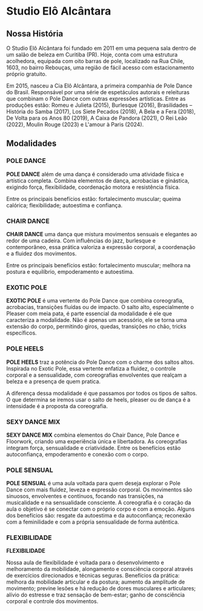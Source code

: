 # Studio Elô Alcântara

## Nossa História

O Studio Elô Alcântara foi fundado em 2011 em uma pequena sala dentro de um salão de beleza em Curitiba (PR). Hoje, conta com uma estrutura acolhedora, equipada com oito barras de pole, localizado na Rua Chile, 1603, no bairro Rebouças, uma região de fácil acesso com estacionamento próprio gratuito.

Em 2015, nasceu a Cia Elô Alcântara, a primeira companhia de Pole Dance do Brasil. Responsável por uma série de espetáculos autorais e releituras que combinam o Pole Dance com outras expressões artísticas. Entre as produções estão: Romeu e Julieta (2015), Burlesque (2016), Brasilidades – História do Samba (2017), Los Siete Pecados (2018), A Bela e a Fera (2018), De Volta para os Anos 80 (2019), A Caixa de Pandora (2021), O Rei Leão (2022), Moulin Rouge (2023) e L'amour à Paris (2024).

## Modalidades

### **POLE DANCE**

**POLE DANCE** além de uma dança é considerado uma atividade física e artística completa. Combina elementos de dança, acrobacias e ginástica, exigindo força, flexibilidade, coordenação motora e resistência física.

Entre os principais benefícios estão: fortalecimento muscular; queima calórica; flexibilidade; autoestima e confiança.

### **CHAIR DANCE**

**CHAIR DANCE** uma dança que mistura movimentos sensuais e elegantes ao redor de uma cadeira. Com influências do jazz, burlesque e contemporâneo, essa prática valoriza a expressão corporal, a coordenação e a fluidez dos movimentos.

Entre os principais benefícios estão: fortalecimento muscular; melhora na postura e equilíbrio, empoderamento e autoestima.

### **EXOTIC POLE**

**EXOTIC POLE** é uma vertente do Pole Dance que combina coreografia, acrobacias, transições fluídas ou de impacto. O salto alto, especialmente o Pleaser com meia pata, é parte essencial da modalidade é ele que caracteriza a modalidade. Não é apenas um acessório, ele se torna uma extensão do corpo, permitindo giros, quedas, transições no chão, tricks específicos.

### **POLE HEELS**

**POLE HEELS** traz a potência do Pole Dance com o charme dos saltos altos. Inspirada no Exotic Pole, essa vertente enfatiza a fluidez, o controle corporal e a sensualidade, com coreografias envolventes que realçam a beleza e a presença de quem pratica.

A diferença dessa modalidade é que passamos por todos os tipos de saltos. O que determina se iremos usar o salto de heels, pleaser ou de dança é a intensidade é a proposta da coreografia.

### **SEXY DANCE MIX**

**SEXY DANCE MIX** combina elementos do Chair Dance, Pole Dance e Floorwork, criando uma experiência única e libertadora. As coreografias integram força, sensualidade e criatividade. Entre os benefícios estão autoconfiança, empoderamento e conexão com o corpo.

### **POLE SENSUAL**

**POLE SENSUAL** é uma aula voltada para quem deseja explorar o Pole Dance com mais fluidez, leveza e expressão corporal. Os movimentos são sinuosos, envolventes e contínuos, focando nas transições, na musicalidade e na sensualidade consciente. A coreografia é o coração da aula o objetivo é se conectar com o próprio corpo e com a emoção. Alguns dos benefícios são: resgate da autoestima e da autoconfiança; reconexão com a feminilidade e com a própria sensualidade de forma autêntica.

### **FLEXIBILIDADE**

**FLEXIBILIDADE**

Nossa aula de flexibilidade é voltada para o desenvolvimento e melhoramento da mobilidade, alongamento e consciência corporal através de exercícios direcionados e técnicas seguras. Benefícios da prática: melhora da mobilidade articular e da postura; aumento da amplitude de movimento; previne lesões e há redução de dores musculares e articulares; alívio do estresse e traz sensação de bem-estar; ganho de consciência corporal e controle dos movimentos.
